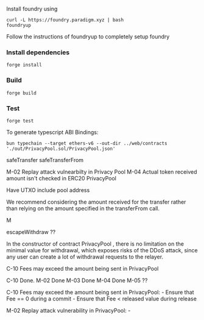 Install foundry using

```shell
curl -L https://foundry.paradigm.xyz | bash
foundryup
```

Follow the instructions of foundryup to completely setup foundry

### Install dependencies

```shell
forge install
```

### Build

```shell
forge build
```

### Test

```shell
forge test
```

To generate typescript ABI Bindings:

```shell
bun typechain --target ethers-v6 --out-dir ../web/contracts './out/PrivacyPool.sol/PrivacyPool.json'
```

safeTransfer
safeTransferFrom

M-02 Replay attack vulnearbilty in Privacy Pool
M-04 Actual token received amount isn't checked in ERC20 PrivacyPool

Have UTXO include pool address

We recommend considering the amount received for the transfer rather than relying on the amount specified in the transferFrom call.

M

escapeWithdraw ??

In the constructor of contract PrivacyPool , there is no limitation on the minimal value for withdrawal, which exposes risks of the DDoS attack, since any user can create a lot of withdrawal requests to the relayer.

C-10 Fees may exceed the amount being sent in PrivacyPool

C-10 Done.
M-02 Done
M-03 Done
M-04 Done
M-05 ??

C-10 Fees may exceed the amount being sent in PrivacyPool: - Ensure that Fee == 0 during a commit - Ensure that Fee < released value during release

M-02 Replay attack vulnerability in PrivacyPool: -
